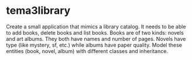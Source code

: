 # tema3library
Create a small application that mimics a library catalog. It needs to be able to add books, delete books and list books. Books are of two kinds: novels and art albums. They both have names and number of pages. Novels have type (like mystery, sf, etc.) while albums have paper quality.  Model these entities (book, novel, album) with different classes and inheritance.
